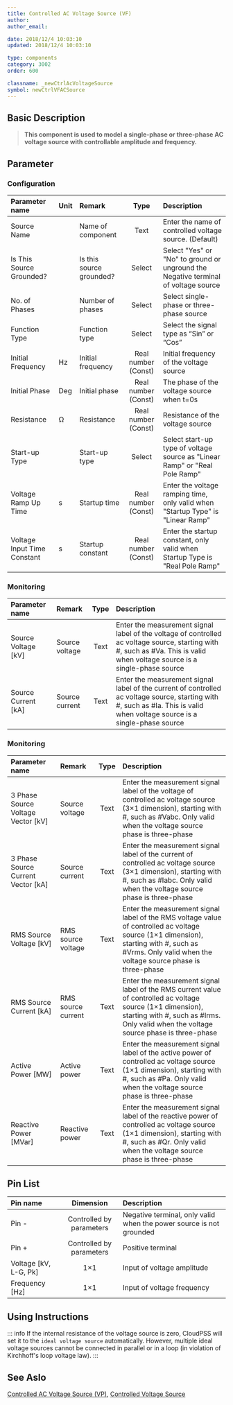```yaml
---
title: Controlled AC Voltage Source (VF)
author: 
author_email:

date: 2018/12/4 10:03:10
updated: 2018/12/4 10:03:10

type: components
category: 3002
order: 600

classname: _newCtrlAcVoltageSource
symbol: newCtrlVFACSource
---
```

## Basic Description


> **This component is used to model a single-phase or three-phase AC voltage source with controllable amplitude and frequency.**

## Parameter
### Configuration
| Parameter name | Unit | Remark | Type | Description |
| :--- | :--- | :--- | :--: | :--- |
| Source Name |  | Name of component | Text | Enter the name of controlled voltage source. (Default) |
| Is This Source Grounded? |  | Is this source grounded? | Select | Select "Yes" or "No" to ground or unground the Negative terminal of voltage source |
| No. of Phases |  | Number of phases | Select | Select single-phase or three-phase source |
| Function Type |  | Function type | Select | Select the signal type as “Sin” or “Cos” |
| Initial Frequency | Hz | Initial frequency | Real number (Const) | Initial frequency of the voltage source |
| Initial Phase | Deg | Initial phase | Real number (Const) | The phase of the voltage source when t=0s |
| Resistance | Ω | Resistance | Real number (Const) | Resistance of the voltage source |
| Start-up Type |  | Start-up type | Select | Select start-up type of voltage source as "Linear Ramp" or "Real Pole Ramp" |
| Voltage Ramp Up Time | s | Startup time | Real number (Const) | Enter the voltage ramping time, only valid when "Startup Type" is "Linear Ramp" |
| Voltage Input Time Constant | s | Startup constant | Real number (Const) | Enter the startup constant, only valid when Startup Type is "Real Pole Ramp" |

### Monitoring
| Parameter name | Remark | Type | Description |
| :--- | :--- | :--: | :--- |
| Source Voltage \[kV\] | Source voltage | Text |  Enter the measurement signal label of the voltage of controlled ac voltage source, starting with #, such as #Va. This is valid when voltage source is a single-phase source |
| Source Current \[kA\] | Source current | Text | Enter the measurement signal label of the current of controlled ac voltage source, starting with #, such as #Ia. This is valid when voltage source is a single-phase source |

### Monitoring
| Parameter name | Remark | Type | Description |
| :--- | :--- | :--: | :--- |
| 3 Phase Source Voltage Vector \[kV\] | Source voltage | Text | Enter the measurement signal label of the voltage of controlled ac voltage source (3×1 dimension), starting with #, such as #Vabc. Only valid when the voltage source phase is three-phase |
| 3 Phase Source Current Vector \[kA\] | Source current | Text | Enter the measurement signal label of the current of controlled ac voltage source (3×1 dimension), starting with #, such as #Iabc. Only valid when the voltage source phase is three-phase  |
| RMS Source Voltage \[kV\] | RMS source voltage | Text | Enter the measurement signal label of the RMS voltage value of controlled ac voltage source (1×1 dimension), starting with #, such as #Vrms. Only valid when the voltage source phase is three-phase  |
| RMS Source Current \[kA\] | RMS source current | Text | Enter the measurement signal label of the RMS current value of controlled ac voltage source (1×1 dimension), starting with #, such as #Irms. Only valid when the voltage source phase is three-phase  |
| Active Power \[MW\] | Active power | Text | Enter the measurement signal label of the active power of controlled ac voltage source (1×1 dimension), starting with #, such as #Pa. Only valid when the voltage source phase is three-phase |
| Reactive Power \[MVar\] | Reactive power | Text | Enter the measurement signal label of the reactive power of controlled ac voltage source (1×1 dimension), starting with #, such as #Qr. Only valid when the voltage source phase is three-phase  |


## Pin List

| Pin name | Dimension | Description |
| :--- | :--:  | :--- |
| Pin - | Controlled by parameters | Negative terminal, only valid when the power source is not grounded |
| Pin + | Controlled by parameters | Positive terminal|
| Voltage \[kV, L-G, Pk\] | 1×1 | Input of voltage amplitude |
| Frequency \[Hz\] | 1×1 | Input of voltage frequency |

## Using Instructions

::: info
If the internal resistance of the voltage source is zero, CloudPSS will set it to the `ideal voltage source` automatically. However, multiple ideal voltage sources cannot be connected in parallel or in a loop (in violation of Kirchhoff's loop voltage law).
:::


## See Aslo

[Controlled AC Voltage Source (VP)](comp_newCtrlVPAcVoltageSource.md), [Controlled Voltage Source](comp_newCtrlVoltageSource.md)
